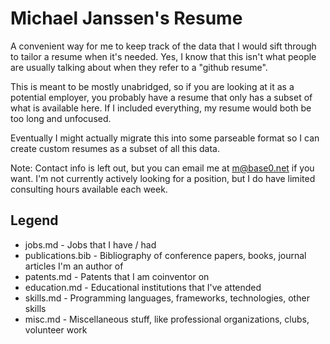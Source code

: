 # Michael Janssen's Resume

A convenient way for me to keep track of the data that I would sift through to
tailor a resume when it's needed.
Yes, I know that this isn't what people are usually talking about
when they refer to a "github resume".

This is meant to be mostly unabridged, so if you are looking at
it as a potential employer, you probably have a resume that only
has a subset of what is available here.  If I included everything,
my resume would both be too long and unfocused.

Eventually I might actually migrate this into some parseable format
so I can create custom resumes as a subset of all this data.

Note: Contact info is left out, but you can email me at m@base0.net
if you want.  I'm not currently actively looking
for a position, but I do have limited consulting hours available each week.

## Legend

* jobs.md - Jobs that I have / had
* publications.bib - Bibliography of conference papers, books, journal articles I'm an author of
* patents.md - Patents that I am coinventor on
* education.md - Educational institutions that I've attended
* skills.md - Programming languages, frameworks, technologies, other skills
* misc.md - Miscellaneous stuff, like professional organizations, clubs, volunteer work

